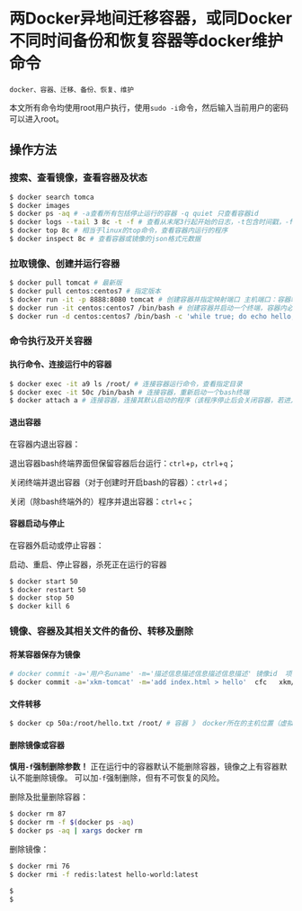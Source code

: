 # 两Docker异地间迁移容器，或同Docker不同时间备份和恢复容器等docker维护命令

    docker、容器、迁移、备份、恢复、维护

本文所有命令均使用root用户执行，使用`sudo -i`命令，然后输入当前用户的密码可以进入root。

## 操作方法

### 搜索、查看镜像，查看容器及状态

```Bash
$ docker search tomca
$ docker images
$ docker ps -aq # -a查看所有包括停止运行的容器 -q quiet 只查看容器id
$ docker logs --tail 3 8c -t -f # 查看从末尾3行起开始的日志，-t包含时间戳，-f不会退出一直查看，直到按下ctrl+c
$ docker top 8c # 相当于linux的top命令，查看容器内运行的程序
$ docker inspect 8c # 查看容器或镜像的json格式元数据
```

### 拉取镜像、创建并运行容器

```Bash
$ docker pull tomcat # 最新版
$ docker pull centos:centos7 # 指定版本
$ docker run -it -p 8888:8080 tomcat # 创建容器并指定映射端口 主机端口：容器端口
$ docker run -it centos:centos7 /bin/bash # 创建容器并启动一个终端，容器内必须有进程运行，否则会立即停止容器
$ docker run -d centos:centos7 /bin/bash -c 'while true; do echo hello;sleep 2;done' # 创建容器并执行命令，两秒输出一个条hello
```

### 命令执行及开关容器

#### 执行命令、连接运行中的容器

```Bash
$ docker exec -it a9 ls /root/ # 连接容器运行命令，查看指定目录
$ docker exec -it 50c /bin/bash # 连接容器，重新启动一个bash终端
$ docker attach a # 连接容器，连接其默认启动的程序（该程序停止后会关闭容器，若进入的是bash终端，不可使用ctrl+d退出）
```

#### 退出容器

在容器内退出容器：

退出容器bash终端界面但保留容器后台运行：`ctrl`+`p`，`ctrl`+`q`；

关闭终端并退出容器（对于创建时开启bash的容器）：`ctrl`+`d`；

关闭（除bash终端外的）程序并退出容器：`ctrl`+`c`；

#### 容器启动与停止

在容器外启动或停止容器：

启动、重启、停止容器，杀死正在运行的容器

```Bash
$ docker start 50
$ docker restart 50
$ docker stop 50
$ docker kill 6
```

### 镜像、容器及其相关文件的备份、转移及删除

#### 将某容器保存为镜像

```Bash
# docker commit -a='用户名uname' -m='描述信息描述信息描述信息描述' 镜像id  项目名项目名:版本号
$ docker commit -a='xkm-tomcat' -m='add index.html > hello'  cfc   xkm/tomcat:1.1
```

#### 文件转移

```Bash
$ docker cp 50a:/root/hello.txt /root/ # 容器 》 docker所在的主机位置（虚拟机）
```

#### 删除镜像或容器

**慎用`-f`强制删除参数！** 正在运行中的容器默认不能删除容器，镜像之上有容器默认不能删除镜像。
可以加`-f`强制删除，但有不可恢复的风险。

删除及批量删除容器：

```Bash
$ docker rm 87
$ docker rm -f $(docker ps -aq)
$ docker ps -aq | xargs docker rm
```

删除镜像：

```Bash
$ docker rmi 76
$ docker rmi -f redis:latest hello-world:latest
```

```Bash
$ 
$ 
```
